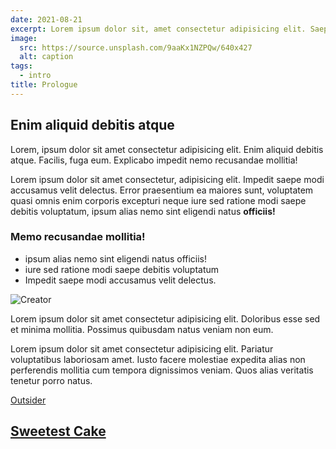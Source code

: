```yaml
---
date: 2021-08-21
excerpt: Lorem ipsum dolor sit, amet consectetur adipisicing elit. Saepe, eaque.
image:
  src: https://source.unsplash.com/9aaKx1NZPQw/640x427
  alt: caption
tags:
  - intro
title: Prologue
---
```


## Enim aliquid debitis atque

Lorem, ipsum dolor sit amet consectetur adipisicing elit. Enim aliquid debitis atque. Facilis, fuga eum. Explicabo impedit nemo recusandae mollitia!

Lorem ipsum dolor sit amet consectetur, adipisicing elit. Impedit saepe modi accusamus velit delectus. Error praesentium ea maiores sunt, voluptatem quasi omnis enim corporis excepturi neque iure sed ratione modi saepe debitis voluptatum, ipsum alias nemo sint eligendi natus **officiis!**

### Memo recusandae mollitia!

- ipsum alias nemo sint eligendi natus officiis!
- iure sed ratione modi saepe debitis voluptatum
- Impedit saepe modi accusamus velit delectus.

![Creator](https://source.unsplash.com/Aae5ozmFb_s/640x427)

Lorem ipsum dolor sit amet consectetur adipisicing elit. Doloribus esse sed et minima mollitia. Possimus quibusdam natus veniam non eum.

Lorem ipsum dolor sit amet consectetur adipisicing elit. Pariatur voluptatibus laboriosam amet. Iusto facere molestiae expedita alias non perferendis mollitia cum tempora dignissimos veniam. Quos alias veritatis tenetur porro natus.

[Outsider](https://example.com/)

## [Sweetest Cake](/sweetest-cake)
